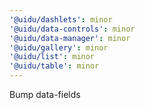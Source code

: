 ```yaml
---
'@uidu/dashlets': minor
'@uidu/data-controls': minor
'@uidu/data-manager': minor
'@uidu/gallery': minor
'@uidu/list': minor
'@uidu/table': minor
---
```


Bump data-fields
